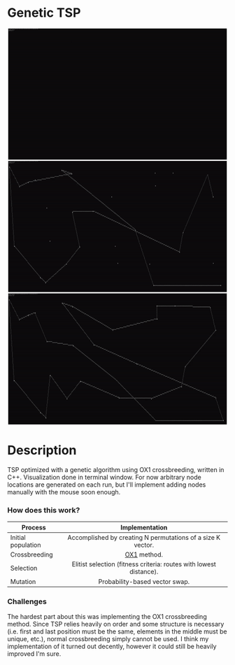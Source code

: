 # Genetic TSP

<p align="center">
  <img src="images/3.gif" width="500" height="300" >
  <img src="images/4.gif" width="500" height="300" >
  <img src="images/6.gif" width="500" height="300" >
</p>

# Description
TSP optimized with a genetic algorithm using OX1 crossbreeding, written in C++. Visualization done in terminal window. For now arbitrary node locations are generated on each run, but I'll implement adding nodes manually with the mouse soon enough.

### How does this work?
| Process            | Implementation                                                                                                         |
| -------------------|:----------------------------------------------------------------------------------------------------------------------:|
| Initial population | Accomplished by creating N permutations of a size K vector.                                                            |
| Crossbreeding      | [OX1](https://www.rubicite.com/Tutorials/GeneticAlgorithms/CrossoverOperators/Order1CrossoverOperator.aspx) method.    |
| Selection          | Elitist selection (fitness criteria: routes with lowest distance).                                                     |
| Mutation           | Probability-based vector swap.                                                                                         |

### Challenges
The hardest part about this was implementing the OX1 crossbreeding method. Since TSP relies heavily on order and some structure is necessary (i.e. first and last position must be the same, elements in the middle must be unique, etc.), normal crossbreeding simply cannot be used. I think my implementation of it turned out decently, however it could still be heavily improved I'm sure.
